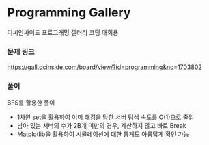 # Programming Gallery
디씨인싸이드 프로그래밍 갤러리 코딩 대회용

### 문제 링크
https://gall.dcinside.com/board/view/?id=programming&no=1703802

### 풀이
BFS를 활용한 풀이
* 1차원 set을 활용하여 이미 해킹을 당한 서버 탐색 속도를 O(1)으로 줄임
* 남아 있는 서버의 수가 2B개 미만의 경우, 계산하지 않고 바로 Break
* Matplotlib을 활용하여 시뮬레이션에 대한 통계도 아름답게 확인 가능
